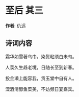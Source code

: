 # 至后  其三

**作者**: 仇远

## 诗词内容

霜华如雪著乌巾，染鬓粘须白未匀。

人羡久生趋老境，日随长至到新春。

投金濑上能容我，贡玉堂中自有人。

溧酒清醇鱼菜美，不妨频日宴嘉宾。

